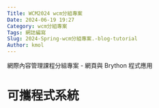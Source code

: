 ```yaml
---
Title: WCM2024 wcm分組專案
Date: 2024-06-19 19:27
Category: wcm分組專案
Tags: 網誌編寫
Slug: 2024-Spring-wcm分組專案.-blog-tutorial
Author: kmol
---
```


網際內容管理課程分組專案 - 網頁與 Brython 程式應用

<!-- PELICAN_END_SUMMARY -->

# 可攜程式系統